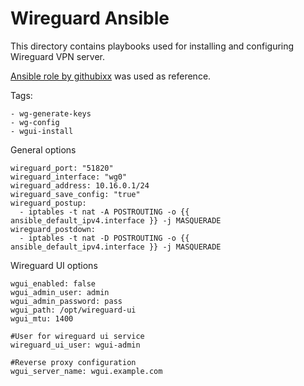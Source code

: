 # Wireguard Ansible

This directory contains playbooks used for installing and configuring Wireguard VPN server.

[Ansible role by githubixx](https://github.com/githubixx/ansible-role-wireguard) was used as reference.

Tags:
```
- wg-generate-keys
- wg-config
- wgui-install
```

General options
```
wireguard_port: "51820"
wireguard_interface: "wg0"
wireguard_address: 10.16.0.1/24
wireguard_save_config: "true"
wireguard_postup:
  - iptables -t nat -A POSTROUTING -o {{ ansible_default_ipv4.interface }} -j MASQUERADE
wireguard_postdown:
  - iptables -t nat -D POSTROUTING -o {{ ansible_default_ipv4.interface }} -j MASQUERADE
```

Wireguard UI options
```
wgui_enabled: false
wgui_admin_user: admin
wgui_admin_password: pass
wgui_path: /opt/wireguard-ui
wgui_mtu: 1400

#User for wireguard ui service
wireguard_ui_user: wgui-admin

#Reverse proxy configuration
wgui_server_name: wgui.example.com
```